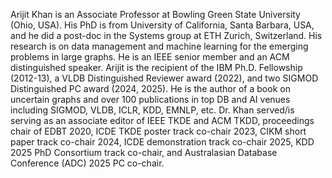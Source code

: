 Arijit Khan is an Associate Professor at Bowling Green State University (Ohio, USA). His PhD is from University of California, Santa Barbara, USA, and he did a post-doc in the Systems group at ETH Zurich, Switzerland. His research is on data management and machine learning for the emerging problems in large graphs. He is an IEEE senior member and an ACM distinguished speaker. Arijit is the recipient of the IBM Ph.D. Fellowship (2012-13), a VLDB Distinguished Reviewer award (2022), and two SIGMOD Distinguished PC award (2024, 2025). He is the author of a book on uncertain graphs and over 100 publications in top DB and AI venues including SIGMOD, VLDB, ICLR, KDD, EMNLP, etc. Dr. Khan served/is serving as an associate editor of IEEE TKDE and ACM TKDD, proceedings chair of EDBT 2020, ICDE TKDE poster track co-chair 2023, CIKM short paper track co-chair 2024, ICDE demonstration track co-chair 2025, KDD 2025 PhD Consortium track co-chair, and Australasian Database Conference (ADC) 2025 PC co-chair.